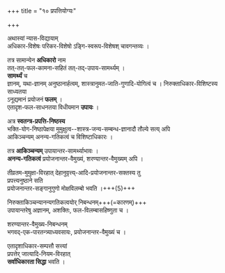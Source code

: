 +++
title = "१० प्रपत्तियोग्यः"

+++

अथास्यां न्यास-विद्यायाम्  
अधिकार-विशेषः  परिकर-विशेषो ऽङ्गि-स्वरूप-विशेषश् चावगन्तव्यः ।  

तत्र सामान्येन **अधिकारो** नाम  
तत्-तत्-फल-कामना-सहितं तत्-तद्-उपाय-सामर्थ्यम् ।  
**सामर्थ्यं** च  
ज्ञानम्, यथा-ज्ञानम् अनुष्ठानार्हत्वम्, शास्त्रानुमत-जाति-गुणादि-योगित्वं च । निरुक्ताधिकार-विशिष्टस्य साध्यतया  
ऽनूद्यमानं प्रयोजनं **फलम्** ।  
एतादृश-फल-साधनतया विधीयमान **उपायः** ।

अत्र **स्वतन्त्र-प्रपत्ति-निष्ठस्य**  
भक्ति-योग-निष्ठापेक्षया मुमुक्षुत्व--शास्त्र-जन्य-सम्बन्ध-ज्ञानादौ तौल्ये सत्य् अपि  
आकिञ्चन्यम् अनन्य-गतिकत्वं च विशिष्टाधिकारः ।  

तत्र **आकिञ्चन्यम्** उपायान्तर-सामर्थ्याभावः ।  
**अनन्य-गतिकत्वं** प्रयोजनान्तर-वैमुख्यं, शरण्यान्तर-वैमुख्यम् अपि । 

तीव्रतम-मुमुक्षा-विरहात् देहानुवृत्त्य्-आदि-प्रयोजनान्तर-सक्तस्य तु  
प्रपत्त्यनुष्ठाने सति  
प्रयोजनान्तर-सङ्गानुगुणो मोक्षविलम्बो भवति ।+++(5)+++

निरुक्ताकिञ्चन्यानन्यगतिकत्वयोर् निबन्धनम्+++(=कारणम्)+++  
उपायान्तरेषु अज्ञानम्, अशक्तिः, फल-विलम्बासहिष्णुता च । 

शरण्यान्तर-वैमुख्य-निबन्धनम्  
भगवद्-एक-पारतन्त्र्याध्यवसायः, प्रयोजनान्तर-वैमुख्यं च ।  

एतादृशाधिकार-सम्पत्तौ सत्त्यां  
प्रपत्तेर् जात्यादि-नियम-विरहात्  
**सर्वाधिकारता सिद्धा** भवति ।

